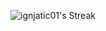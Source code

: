 ![ignjatic01's Streak](https://github-readme-streak-stats.herokuapp.com/?user=ignjatic01&theme=vue-dark&hide_border=true)
